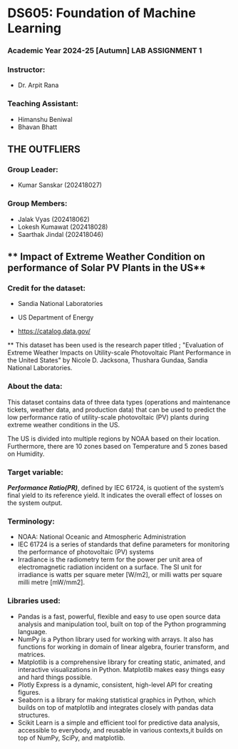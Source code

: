 # **DS605: Foundation of Machine Learning**
### Academic Year 2024-25 [Autumn] LAB ASSIGNMENT 1

### Instructor:
* Dr. Arpit Rana

### Teaching Assistant:

* Himanshu Beniwal
* Bhavan Bhatt

## **THE OUTFLIERS**
### Group Leader:
* Kumar Sanskar (202418027)

### Group Members:
* Jalak Vyas (202418062)
* Lokesh Kumawat (202418028)
* Saarthak Jindal (202418046)

## ** Impact of Extreme Weather Condition on performance of Solar PV Plants in the US**

### Credit for the dataset:

* Sandia National Laboratories

* US Department of Energy

* https://catalog.data.gov/

** This dataset has been used is the research paper titled ; "Evaluation of Extreme Weather Impacts on Utility-scale Photovoltaic Plant Performance in the United States"
by Nicole D. Jacksona, Thushara Gundaa,
Sandia National Laboratories.

### About the data:

This dataset contains data of three data types (operations and maintenance tickets, weather data, and production data) that can be used to predict the low performance ratio of utility-scale photovoltaic (PV) plants during extreme weather conditions in the US.

The US is divided into multiple regions by NOAA based on their location. Furthermore, there are 10 zones based on Temperature and 5 zones based on Humidity.

### Target variable:

***Performance Ratio(PR)***, defined by IEC 61724, is quotient of the system’s final yield to its reference yield. It indicates the overall effect of losses on the system output.

### Terminology:

* NOAA: National Oceanic and Atmospheric Administration
* IEC 61724 is a series of standards that define parameters for monitoring the performance of photovoltaic (PV) systems
* Irradiance is the radiometry term for the power per unit area of electromagnetic radiation incident on a surface. The SI unit for irradiance is watts per square meter [W/m2], or milli watts per square milli metre [mW/mm2].

### Libraries used:
* Pandas is a fast, powerful, flexible and easy to use open source data analysis and manipulation tool, built on top of the Python programming language.
* NumPy is a Python library used for working with arrays. It also has functions for working in domain of linear algebra, fourier transform, and matrices.
* Matplotlib is a comprehensive library for creating static, animated, and interactive visualizations in Python. Matplotlib makes easy things easy and hard things possible.
* Plotly Express is a dynamic, consistent, high-level API for creating figures.
* Seaborn is a library for making statistical graphics in Python, which builds on top of matplotlib and integrates closely with pandas data structures.
* Scikit Learn is a simple and efficient tool for predictive data analysis, accessible to everybody, and reusable in various contexts,it builds on top of NumPy, SciPy, and matplotlib.
